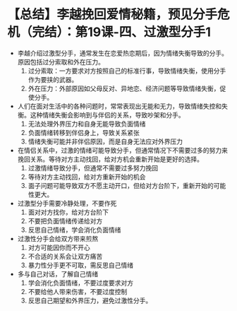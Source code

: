 # 【总结】李越挽回爱情秘籍，预见分手危机（完结）：第19课-四、过激型分手1

-   李越介绍过激型分手，通常发生在恋爱热恋期后，因为情绪失衡导致的分手。原因包括过分索取和外在压力。
    1.  过分索取：一方要求对方按照自己的标准行事，导致情绪失衡，使用分手作为要挟的武器。
    2.  外在压力：外部原因如父母反对、异地恋、经济问题等导致情绪失衡，促使分手。
-   人们在面对生活中的各种问题时，常常表现出无能和无力，导致情绪失控和失衡。这种情绪失衡会影响到与伴侣的关系，导致吵架和分手。
    1.  无法处理外界压力和自身无能导致负面情绪
    2.  负面情绪转移到伴侣身上，导致关系紧张
    3.  情绪失衡可能并非伴侣原因，而是自身无法应对外界压力
-   在情侣关系中，过激的情绪可能导致分手，但通常情况下不需要过多的努力来挽回关系。等待对方主动找回，给对方机会重新开始是更好的选择。
    1.  过激情绪导致分手，但通常不需要过多努力挽回
    2.  等待对方主动找回，给对方重新开始的机会
    3.  面子问题可能导致双方不愿主动开口，但给对方台阶下，重新开始的可能性更大。
-   过激型分手需要冷静处理，不要作死
    1.  面对对方找你，给对方台阶下
    2.  不要把负面情绪传递给对方
    3.  反思自己情绪，学会消化负面情绪
-   过激性分手会给双方带来煎熬
    1.  对方可能因你而不开心
    2.  不合适的关系会让双方痛苦
    3.  暴力性分手更不可取，需反思自己情绪
-   多与自己对话，了解自己情绪
    1.  学会消化负面情绪，不要过度要求对方
    2.  不要给他人带来伤害，不要过度控制
    3.  反思自己期望和外界压力，避免过激性分手。